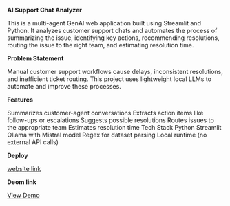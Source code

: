 **AI Support Chat Analyzer**

This is a multi-agent GenAI web application built using Streamlit and Python. It analyzes customer support chats and automates the process of summarizing the issue, identifying key actions, recommending resolutions, routing the issue to the right team, and estimating resolution time.

**Problem Statement**

Manual customer support workflows cause delays, inconsistent resolutions, and inefficient ticket routing. This project uses lightweight local LLMs to automate and improve these processes.

**Features**

Summarizes customer-agent conversations
Extracts action items like follow-ups or escalations
Suggests possible resolutions
Routes issues to the appropriate team
Estimates resolution time
Tech Stack
Python
Streamlit
Ollama with Mistral model
Regex for dataset parsing
Local runtime (no external API calls)

**Deploy**

[website link](https://sahilghg-accenture-hackathon-home-slzhuc.streamlit.app/)

**Deom link**

[View Demo](https://drive.google.com/file/d/1TCRr8XIZ2DlePt8-dQD-NHiP7d9_-pJV/view?usp=sharing)
